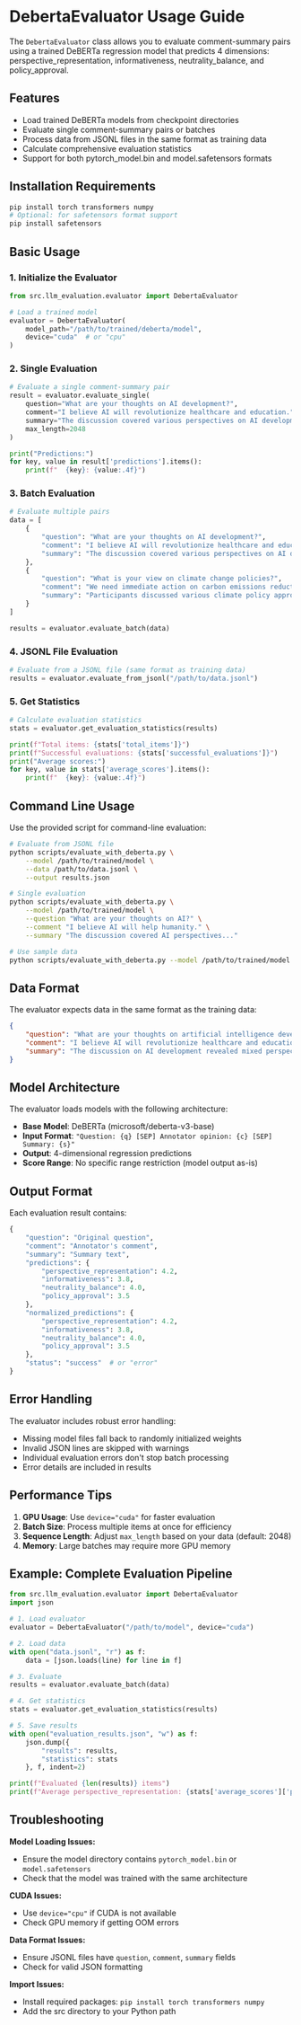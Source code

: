 # DebertaEvaluator Usage Guide

The `DebertaEvaluator` class allows you to evaluate comment-summary pairs using a trained DeBERTa regression model that predicts 4 dimensions: perspective_representation, informativeness, neutrality_balance, and policy_approval.

## Features

- Load trained DeBERTa models from checkpoint directories
- Evaluate single comment-summary pairs or batches
- Process data from JSONL files in the same format as training data
- Calculate comprehensive evaluation statistics
- Support for both pytorch_model.bin and model.safetensors formats

## Installation Requirements

```bash
pip install torch transformers numpy
# Optional: for safetensors format support
pip install safetensors
```

## Basic Usage

### 1. Initialize the Evaluator

```python
from src.llm_evaluation.evaluator import DebertaEvaluator

# Load a trained model
evaluator = DebertaEvaluator(
    model_path="/path/to/trained/deberta/model",
    device="cuda"  # or "cpu"
)
```

### 2. Single Evaluation

```python
# Evaluate a single comment-summary pair
result = evaluator.evaluate_single(
    question="What are your thoughts on AI development?",
    comment="I believe AI will revolutionize healthcare and education.",
    summary="The discussion covered various perspectives on AI development...",
    max_length=2048
)

print("Predictions:")
for key, value in result['predictions'].items():
    print(f"  {key}: {value:.4f}")
```

### 3. Batch Evaluation

```python
# Evaluate multiple pairs
data = [
    {
        "question": "What are your thoughts on AI development?",
        "comment": "I believe AI will revolutionize healthcare and education.",
        "summary": "The discussion covered various perspectives on AI development..."
    },
    {
        "question": "What is your view on climate change policies?",
        "comment": "We need immediate action on carbon emissions reduction.",
        "summary": "Participants discussed various climate policy approaches..."
    }
]

results = evaluator.evaluate_batch(data)
```

### 4. JSONL File Evaluation

```python
# Evaluate from a JSONL file (same format as training data)
results = evaluator.evaluate_from_jsonl("/path/to/data.jsonl")
```

### 5. Get Statistics

```python
# Calculate evaluation statistics
stats = evaluator.get_evaluation_statistics(results)

print(f"Total items: {stats['total_items']}")
print(f"Successful evaluations: {stats['successful_evaluations']}")
print("Average scores:")
for key, value in stats['average_scores'].items():
    print(f"  {key}: {value:.4f}")
```

## Command Line Usage

Use the provided script for command-line evaluation:

```bash
# Evaluate from JSONL file
python scripts/evaluate_with_deberta.py \
    --model /path/to/trained/model \
    --data /path/to/data.jsonl \
    --output results.json

# Single evaluation
python scripts/evaluate_with_deberta.py \
    --model /path/to/trained/model \
    --question "What are your thoughts on AI?" \
    --comment "I believe AI will help humanity." \
    --summary "The discussion covered AI perspectives..."

# Use sample data
python scripts/evaluate_with_deberta.py --model /path/to/trained/model
```

## Data Format

The evaluator expects data in the same format as the training data:

```json
{
    "question": "What are your thoughts on artificial intelligence development?",
    "comment": "I believe AI will revolutionize healthcare and education, but we need strong regulations to prevent misuse.",
    "summary": "The discussion on AI development revealed mixed perspectives. Some participants emphasized the potential benefits in healthcare and education, while others expressed concerns about the need for proper regulation and oversight to ensure responsible development and deployment of AI technologies."
}
```

## Model Architecture

The evaluator loads models with the following architecture:
- **Base Model**: DeBERTa (microsoft/deberta-v3-base)
- **Input Format**: `"Question: {q} [SEP] Annotator opinion: {c} [SEP] Summary: {s}"`
- **Output**: 4-dimensional regression predictions
- **Score Range**: No specific range restriction (model output as-is)

## Output Format

Each evaluation result contains:

```python
{
    "question": "Original question",
    "comment": "Annotator's comment", 
    "summary": "Summary text",
    "predictions": {
        "perspective_representation": 4.2,
        "informativeness": 3.8,
        "neutrality_balance": 4.0,
        "policy_approval": 3.5
    },
    "normalized_predictions": {
        "perspective_representation": 4.2,
        "informativeness": 3.8,
        "neutrality_balance": 4.0,
        "policy_approval": 3.5
    },
    "status": "success"  # or "error"
}
```

## Error Handling

The evaluator includes robust error handling:
- Missing model files fall back to randomly initialized weights
- Invalid JSON lines are skipped with warnings
- Individual evaluation errors don't stop batch processing
- Error details are included in results

## Performance Tips

1. **GPU Usage**: Use `device="cuda"` for faster evaluation
2. **Batch Size**: Process multiple items at once for efficiency
3. **Sequence Length**: Adjust `max_length` based on your data (default: 2048)
4. **Memory**: Large batches may require more GPU memory

## Example: Complete Evaluation Pipeline

```python
from src.llm_evaluation.evaluator import DebertaEvaluator
import json

# 1. Load evaluator
evaluator = DebertaEvaluator("/path/to/model", device="cuda")

# 2. Load data
with open("data.jsonl", "r") as f:
    data = [json.loads(line) for line in f]

# 3. Evaluate
results = evaluator.evaluate_batch(data)

# 4. Get statistics
stats = evaluator.get_evaluation_statistics(results)

# 5. Save results
with open("evaluation_results.json", "w") as f:
    json.dump({
        "results": results,
        "statistics": stats
    }, f, indent=2)

print(f"Evaluated {len(results)} items")
print(f"Average perspective_representation: {stats['average_scores']['perspective_representation']:.4f}")
```

## Troubleshooting

**Model Loading Issues:**
- Ensure the model directory contains `pytorch_model.bin` or `model.safetensors`
- Check that the model was trained with the same architecture

**CUDA Issues:**
- Use `device="cpu"` if CUDA is not available
- Check GPU memory if getting OOM errors

**Data Format Issues:**
- Ensure JSONL files have `question`, `comment`, `summary` fields
- Check for valid JSON formatting

**Import Issues:**
- Install required packages: `pip install torch transformers numpy`
- Add the src directory to your Python path
